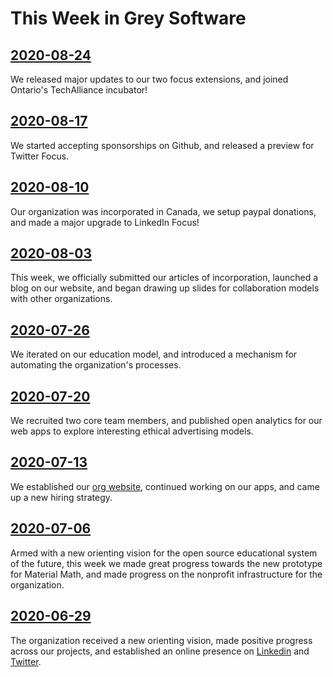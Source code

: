 # This Week in Grey Software

## [2020-08-24](./2020-08-24)

We released major updates to our two focus extensions, and joined Ontario's
TechAlliance incubator!

## [2020-08-17](./2020-08-17)

We started accepting sponsorships on Github, and released a preview for Twitter
Focus.

## [2020-08-10](./2020-08-10)

Our organization was incorporated in Canada, we setup paypal donations, and made
a major upgrade to LinkedIn Focus!

## [2020-08-03](./2020-08-03)

This week, we officially submitted our articles of incorporation, launched a
blog on our website, and began drawing up slides for collaboration models with
other organizations.

## [2020-07-26](./2020-07-26)

We iterated on our education model, and introduced a mechanism for automating
the organization's processes.

## [2020-07-20](./2020-07-20)

We recruited two core team members, and published open analytics for our web
apps to explore interesting ethical advertising models.

## [2020-07-13](./2020-07-13)

We established our [org website](https://org.grey.software), continued working
on our apps, and came up a new hiring strategy.

## [2020-07-06](./2020-07-06)

Armed with a new orienting vision for the open source educational system of the
future, this week we made great progress towards the new prototype for Material
Math, and made progress on the nonprofit infrastructure for the organization.

## [2020-06-29](./2020-06-29)

The organization received a new orienting vision, made positive progress across
our projects, and established an online presence on
[Linkedin](https://www.linkedin.com/company/grey-software) and
[Twitter](https://twitter.com/grey_software).
